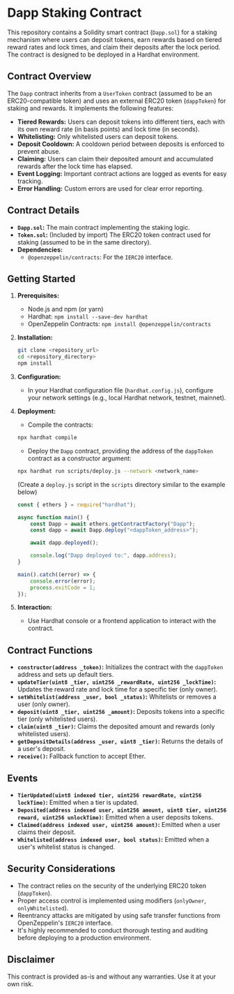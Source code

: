 # Dapp Staking Contract

This repository contains a Solidity smart contract (`Dapp.sol`) for a staking mechanism where users can deposit tokens, earn rewards based on tiered reward rates and lock times, and claim their deposits after the lock period. The contract is designed to be deployed in a Hardhat environment.

## Contract Overview

The `Dapp` contract inherits from a `UserToken` contract (assumed to be an ERC20-compatible token) and uses an external ERC20 token (`dappToken`) for staking and rewards. It implements the following features:

*   **Tiered Rewards:** Users can deposit tokens into different tiers, each with its own reward rate (in basis points) and lock time (in seconds).
*   **Whitelisting:** Only whitelisted users can deposit tokens.
*   **Deposit Cooldown:** A cooldown period between deposits is enforced to prevent abuse.
*   **Claiming:** Users can claim their deposited amount and accumulated rewards after the lock time has elapsed.
*   **Event Logging:** Important contract actions are logged as events for easy tracking.
*   **Error Handling:** Custom errors are used for clear error reporting.

## Contract Details

*   **`Dapp.sol`:** The main contract implementing the staking logic.
*   **`Token.sol`:** (Included by import) The ERC20 token contract used for staking (assumed to be in the same directory).
*   **Dependencies:**
    *   `@openzeppelin/contracts`: For the `IERC20` interface.

## Getting Started

1.  **Prerequisites:**
    *   Node.js and npm (or yarn)
    *   Hardhat: `npm install --save-dev hardhat`
    *   OpenZeppelin Contracts: `npm install @openzeppelin/contracts`

2.  **Installation:**

    ```bash
    git clone <repository_url>
    cd <repository_directory>
    npm install
    ```

3.  **Configuration:**

    *   In your Hardhat configuration file (`hardhat.config.js`), configure your network settings (e.g., local Hardhat network, testnet, mainnet).

4.  **Deployment:**

    *   Compile the contracts:

    ```bash
    npx hardhat compile
    ```

    *   Deploy the `Dapp` contract, providing the address of the `dappToken` contract as a constructor argument:

    ```bash
    npx hardhat run scripts/deploy.js --network <network_name>
    ```

    (Create a `deploy.js` script in the `scripts` directory similar to the example below)

    ```javascript
    const { ethers } = require("hardhat");

    async function main() {
        const Dapp = await ethers.getContractFactory("Dapp");
        const dapp = await Dapp.deploy("<dappToken_address>");

        await dapp.deployed();

        console.log("Dapp deployed to:", dapp.address);
    }

    main().catch((error) => {
        console.error(error);
        process.exitCode = 1;
    });
    ```

5.  **Interaction:**

    *   Use Hardhat console or a frontend application to interact with the contract.

## Contract Functions

*   **`constructor(address _token)`:** Initializes the contract with the `dappToken` address and sets up default tiers.
*   **`updateTier(uint8 _tier, uint256 _rewardRate, uint256 _lockTime)`:** Updates the reward rate and lock time for a specific tier (only owner).
*   **`setWhitelist(address _user, bool _status)`:** Whitelists or removes a user (only owner).
*   **`deposit(uint8 _tier, uint256 _amount)`:** Deposits tokens into a specific tier (only whitelisted users).
*   **`claim(uint8 _tier)`:** Claims the deposited amount and rewards (only whitelisted users).
*   **`getDepositDetails(address _user, uint8 _tier)`:** Returns the details of a user's deposit.
*   **`receive()`:** Fallback function to accept Ether.

## Events

*   **`TierUpdated(uint8 indexed tier, uint256 rewardRate, uint256 lockTime)`:** Emitted when a tier is updated.
*   **`Deposited(address indexed user, uint256 amount, uint8 tier, uint256 reward, uint256 unlockTime)`:** Emitted when a user deposits tokens.
*   **`Claimed(address indexed user, uint256 amount)`:** Emitted when a user claims their deposit.
*   **`Whitelisted(address indexed user, bool status)`:** Emitted when a user's whitelist status is changed.

## Security Considerations

*   The contract relies on the security of the underlying ERC20 token (`dappToken`).
*   Proper access control is implemented using modifiers (`onlyOwner`, `onlyWhitelisted`).
*   Reentrancy attacks are mitigated by using safe transfer functions from OpenZeppelin's `IERC20` interface.
*   It's highly recommended to conduct thorough testing and auditing before deploying to a production environment.

## Disclaimer

This contract is provided as-is and without any warranties. Use it at your own risk.
